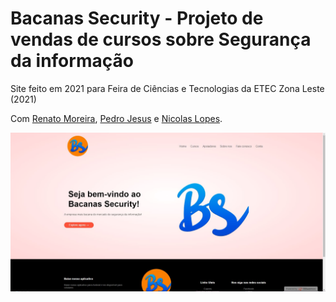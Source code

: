 # Bacanas Security - Projeto de vendas de cursos sobre Segurança da informação
Site feito em 2021 para Feira de Ciências e Tecnologias da ETEC Zona Leste (2021)

Com <a href="https://github.com/Renatinhoo">Renato Moreira</a>, <a href="https://github.com/pedrojesus44">Pedro Jesus</a> e <a href="https://github.com/nicolas-oliiveira">Nicolas Lopes</a>.

<img src="https://github.com/miguelvent/BacanasSecurity/blob/main/bacana.JPG">
